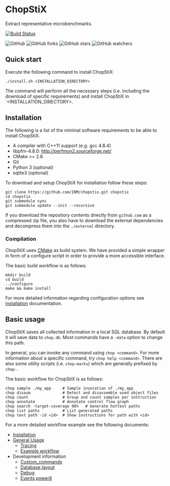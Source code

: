 # ChopStiX

Extract representative microbenchmarks.

[![Build Status](https://travis-ci.org/IBM/chopstix.svg?branch=master)](https://travis-ci.org/IBM/chopstix)

![GitHub](https://img.shields.io/github/license/IBM/chopstix.svg)
![GitHub forks](https://img.shields.io/github/forks/IBM/chopstix.svg?style=social)
![GitHub stars](https://img.shields.io/github/stars/IBM/chopstix.svg?style=social)
![GitHub watchers](https://img.shields.io/github/watchers/IBM/chopstix.svg?style=social)

## Quick start

Execute the following command to install ChopStiX:

    ./install.sh <INSTALLATION_DIRECTORY>

The command will perform all the necessary steps (i.e. including the download
of specific requirements) and install ChopStiX in `<INSTALLATION_DIRECTORY>.

## Installation

The following is a list of the minimal software requirements to be able to
install ChopStiX.

- A compiler with C++11 support (e.g. gcc 4.8.4)
- libpfm-4.8.0: http://perfmon2.sourceforge.net/
- CMake >= 2.8
- Git
- Python 3 (optional)
- sqlite3 (optional)

To download and setup ChopStiX for installation follow these steps:

    git clone https://github.com/IBM/chopstix.git chopstix
    cd chopstix
    git submodule sync
    git submodule update --init --recursive

If you download the repository contents directly from `github.com` as a
compressed zip file, you also have to download the external dependencies
and decompress them into the `./external` directory.

### Compilation

ChopStiX uses [CMake] as build system. We have provided a simple wrapper
in form of a configure script in order to provide a more accessible interface.

The basic build workflow is as follows:

    mkdir build
    cd build
    ../configure
    make && make install

For more detailed information regarding configuration options see
[installation](docs/installation.md) documentation.

## Basic usage

ChopStiX saves all collected information in a local SQL database.
By default it will save data to `chop.db`. Most commands have a `-data`
option to change this path.

In general, you can invoke any command using `chop <command>`.
For more information about a specific command, try `chop help <command>`.
There are also some utility scripts (i.e. `chop-marks`) which are generally
prefixed by `chop-`.

The basic workflow for ChopStiX is as follows:

    chop sample ./my_app     # Sample invocation of ./my_app
    chop disasm              # Detect and disassemble used object files
    chop count               # Group and count samples per instruction
    chop annotate            # Annotate control flow graph
    chop search -target-coverage 90%   # Generate hottest paths
    chop list paths          # List generated paths
    chop text path -id <id>  # Show instructions for path with <id>

For a more detailed workflow example see the following documents:

- [Installation](docs/installation.md)
- [General Usage](docs/usage.md)
  - [Tracing](docs/tracing.md)
  - [Example workflow](docs/workflow.md)
- Development information
  - [Custom_commands](docs/custom_commands.md)
  - [Database layout](docs/database_layout.md)
  - [Debug](docs/debug.md)
  - [Events power8](docs/events_power8.md)

[CMake]: https://cmake.org/
